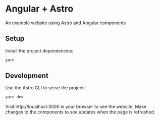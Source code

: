 # Angular + Astro

An example website using Astro and Angular components


## Setup

Install the project dependencies:

```sh
yarn
```

## Development

Use the Astro CLI to serve the project:

```sh
yarn dev
```

Visit http://localhost:3000 in your browser to see the website. Make changes to the components to see updates when the page is refreshed.
